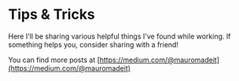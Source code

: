 # Tips & Tricks

Here I'll be sharing various helpful things I've found while working. If something helps you, consider sharing with a friend!

You can find more posts at [https://medium.com/@mauromadeit](https://medium.com/@mauromadeit)
